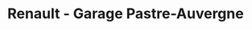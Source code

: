 ---
title: "Renault -  Garage Pastre-Auvergne"
url: /fourques/renault-garage-pastre-auvergne/
shop: réparation de voitures
---